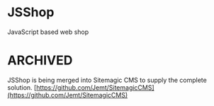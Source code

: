 # JSShop
JavaScript based web shop

# ARCHIVED
JSShop is being merged into Sitemagic CMS to supply the complete solution.
[https://github.com/Jemt/SitemagicCMS](https://github.com/Jemt/SitemagicCMS)
